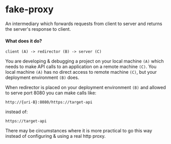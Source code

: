 # fake-proxy

An intermediary which forwards requests from client to server and returns the server's response to client. 

#### What does it do?

`client (A) -> redirector (B) -> server (C)`  

You are developing & debugging a project on your local machine `(A)` which needs to make API calls to an application on a remote machine `(C)`. You local machine `(A)` has no direct access to remote machine `(C)`, but your deployment environment `(B)` does.



When redirector is placed on your deployment environment `(B)` and allowed to serve port 8080 you can make calls like:

`http://{uri-B}:8080/https://target-api`

instead of:

`https://target-api`

There may be circumstances where it is more practical to go this way instead of configuring & using a real http proxy.

